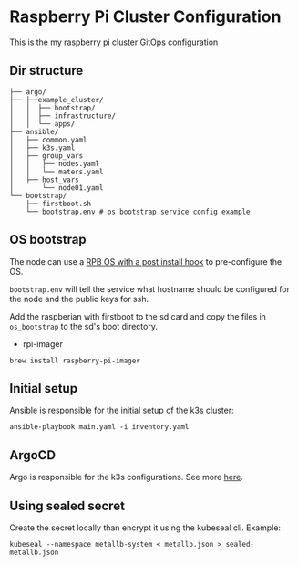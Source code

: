 # Raspberry Pi Cluster Configuration
This is the my raspberry pi cluster GitOps configuration

## Dir structure

```
├── argo/
├── ├──example_cluster/
│   │  ├── bootstrap/
│   │  ├── infrastructure/
│   │  └── apps/
├── ansible/
│   ├── common.yaml
│   ├── k3s.yaml
│   ├── group_vars
│   │   ├── nodes.yaml
│   │   └── maters.yaml
│   ├── host_vars
│       └── node01.yaml
└── bootstrap/
    ├── firstboot.sh
    └── bootstrap.env # os bootstrap service config example
```


## OS bootstrap

The node can use a [RPB OS with a post install hook](https://github.com/nmcclain/raspberian-firstboot) to pre-configure the OS.

`bootstrap.env` will tell the service what hostname should be configured for the node and the public keys for ssh.

Add the raspberian with firstboot to the sd card and copy the files in `os_bootstrap` to the sd's boot directory.

* rpi-imager
```
brew install raspberry-pi-imager
```

## Initial setup

Ansible is responsible for the initial setup of the k3s cluster:

```
ansible-playbook main.yaml -i inventory.yaml
```

## ArgoCD

Argo is responsible for the k3s configurations. See more [here](https://argoproj.github.io/argo-cd/).


## Using sealed secret

Create the secret locally than encrypt it using the kubeseal cli. Example:
```
kubeseal --namespace metallb-system < metallb.json > sealed-metallb.json
```
